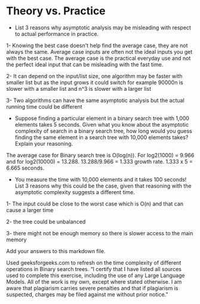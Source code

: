 # Theory vs. Practice

- List 3 reasons why asymptotic analysis may be misleading with respect to
  actual performance in practice.
  
1- Knowing the best case doesn't help find the average case, they are not always the same. Average case inputs are often not the ideal inputs you get with the best case. The average case is the practical everyday use and not the perfect ideal input that can be misleading with the fast time.

2- It can depend on the input/list size, one algorithm may be faster with smaller list but as the input grows it could switch for example 90000n is slower with a smaller list and n^3 is slower with a larger list

3- Two algorithms can have the same asymptotic analysis but the actual running time could be different

- Suppose finding a particular element in a binary search tree with 1,000
  elements takes 5 seconds. Given what you know about the asymptotic complexity
  of search in a binary search tree, how long would you guess finding the same
  element in a search tree with 10,000 elements takes? Explain your reasoning.
  
The average case for Binary search tree is O(log(n)). For log2(1000) = 9.966 and for log2(10000) = 13.288. 13.288/9.966 = 1.333 growth rate. 1.333 x 5 = 6.665 seconds.

- You measure the time with 10,000 elements and it takes 100 seconds! List 3
  reasons why this could be the case, given that reasoning with the asymptotic
  complexity suggests a different time.

1- The input could be close to the worst case which is O(n) and that can cause a larger time

2- the tree could be unbalanced

3- there might not be enough memory so there is slower access to the main memory


Add your answers to this markdown file.


Used geeksforgeeks.com to refresh on the time complexity of different operations in Binary search trees. “I certify that I have listed all sources used to complete this exercise, including the use of any Large Language Models. All of the work is my own, except where stated otherwise. I am aware that plagiarism carries severe penalties and that if plagiarism is suspected, charges may be filed against me without prior notice.”
